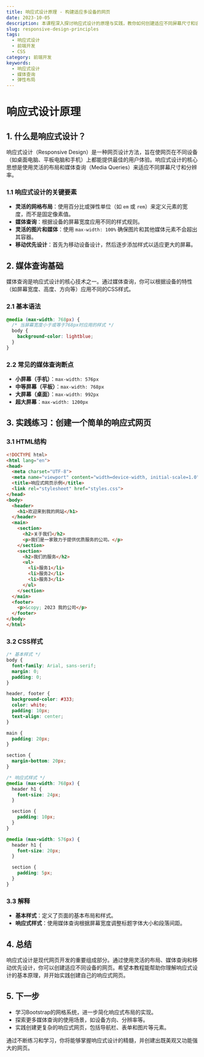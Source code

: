 ```yaml
---
title: 响应式设计原理 - 构建适应多设备的网页
date: 2023-10-05
description: 本课程深入探讨响应式设计的原理与实践，教你如何创建适应不同屏幕尺寸和设备的网页布局。
slug: responsive-design-principles
tags:
  - 响应式设计
  - 前端开发
  - CSS
category: 前端开发
keywords:
  - 响应式设计
  - 媒体查询
  - 弹性布局
---
```


# 响应式设计原理

## 1. 什么是响应式设计？

响应式设计（Responsive Design）是一种网页设计方法，旨在使网页在不同设备（如桌面电脑、平板电脑和手机）上都能提供最佳的用户体验。响应式设计的核心思想是使用灵活的布局和媒体查询（Media Queries）来适应不同屏幕尺寸和分辨率。

### 1.1 响应式设计的关键要素

- **灵活的网格布局**：使用百分比或弹性单位（如 `em` 或 `rem`）来定义元素的宽度，而不是固定像素值。
- **媒体查询**：根据设备的屏幕宽度应用不同的样式规则。
- **灵活的图片和媒体**：使用 `max-width: 100%` 确保图片和其他媒体元素不会超出其容器。
- **移动优先设计**：首先为移动设备设计，然后逐步添加样式以适应更大的屏幕。

## 2. 媒体查询基础

媒体查询是响应式设计的核心技术之一。通过媒体查询，你可以根据设备的特性（如屏幕宽度、高度、方向等）应用不同的CSS样式。

### 2.1 基本语法

```css
@media (max-width: 768px) {
  /* 当屏幕宽度小于或等于768px时应用的样式 */
  body {
    background-color: lightblue;
  }
}
```

### 2.2 常见的媒体查询断点

- **小屏幕（手机）**：`max-width: 576px`
- **中等屏幕（平板）**：`max-width: 768px`
- **大屏幕（桌面）**：`max-width: 992px`
- **超大屏幕**：`max-width: 1200px`

## 3. 实践练习：创建一个简单的响应式网页

### 3.1 HTML结构

```html
<!DOCTYPE html>
<html lang="en">
<head>
  <meta charset="UTF-8">
  <meta name="viewport" content="width=device-width, initial-scale=1.0">
  <title>响应式网页示例</title>
  <link rel="stylesheet" href="styles.css">
</head>
<body>
  <header>
    <h1>欢迎来到我的网站</h1>
  </header>
  <main>
    <section>
      <h2>关于我们</h2>
      <p>我们是一家致力于提供优质服务的公司。</p>
    </section>
    <section>
      <h2>我们的服务</h2>
      <ul>
        <li>服务1</li>
        <li>服务2</li>
        <li>服务3</li>
      </ul>
    </section>
  </main>
  <footer>
    <p>&copy; 2023 我的公司</p>
  </footer>
</body>
</html>
```

### 3.2 CSS样式

```css
/* 基本样式 */
body {
  font-family: Arial, sans-serif;
  margin: 0;
  padding: 0;
}

header, footer {
  background-color: #333;
  color: white;
  padding: 10px;
  text-align: center;
}

main {
  padding: 20px;
}

section {
  margin-bottom: 20px;
}

/* 响应式样式 */
@media (max-width: 768px) {
  header h1 {
    font-size: 24px;
  }

  section {
    padding: 10px;
  }
}

@media (max-width: 576px) {
  header h1 {
    font-size: 20px;
  }

  section {
    padding: 5px;
  }
}
```

### 3.3 解释

- **基本样式**：定义了页面的基本布局和样式。
- **响应式样式**：使用媒体查询根据屏幕宽度调整标题字体大小和段落间距。

## 4. 总结

响应式设计是现代网页开发的重要组成部分。通过使用灵活的布局、媒体查询和移动优先设计，你可以创建适应不同设备的网页。希望本教程能帮助你理解响应式设计的基本原理，并开始实践创建自己的响应式网页。

## 5. 下一步

- 学习Bootstrap的网格系统，进一步简化响应式布局的实现。
- 探索更多媒体查询的使用场景，如设备方向、分辨率等。
- 实践创建更复杂的响应式网页，包括导航栏、表单和图片等元素。

通过不断练习和学习，你将能够掌握响应式设计的精髓，并创建出既美观又功能强大的网页。